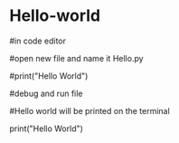 # Hello-world

#in code editor


#open new file and name it Hello.py


#print("Hello World")


#debug and run file


#Hello world will be  printed on the terminal



print("Hello World")
